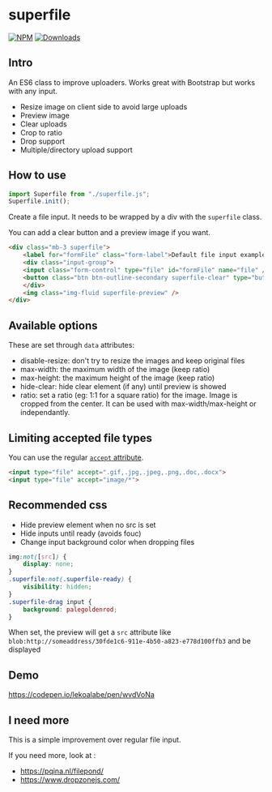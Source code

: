 # superfile

[![NPM](https://nodei.co/npm/superfile.png?mini=true)](https://nodei.co/npm/superfile/) 
[![Downloads](https://img.shields.io/npm/dt/superfile.svg)](https://www.npmjs.com/package/superfile)

## Intro

An ES6 class to improve uploaders. Works great with Bootstrap but works with any input.

- Resize image on client side to avoid large uploads
- Preview image
- Clear uploads
- Crop to ratio
- Drop support
- Multiple/directory upload support

## How to use

```js
import Superfile from "./superfile.js";
Superfile.init();
```

Create a file input. It needs to be wrapped by a div with the `superfile` class.

You can add a clear button and a preview image if you want.

```html
<div class="mb-3 superfile">
    <label for="formFile" class="form-label">Default file input example</label>
    <div class="input-group">
    <input class="form-control" type="file" id="formFile" name="file" />
    <button class="btn btn-outline-secondary superfile-clear" type="button">Clear</button>
    </div>
    <img class="img-fluid superfile-preview" />
</div>
```

## Available options

These are set through `data` attributes:

- disable-resize: don't try to resize the images and keep original files
- max-width: the maximum width of the image (keep ratio)
- max-height: the maximum height of the image (keep ratio)
- hide-clear: hide clear element (if any) until preview is showed
- ratio: set a ratio (eg: 1:1 for a square ratio) for the image. Image is cropped from the center. It can
be used with max-width/max-height or independantly.

## Limiting accepted file types

You can use the regular [`accept` attribute](https://developer.mozilla.org/en-US/docs/Web/HTML/Attributes/accept).

```html
<input type="file" accept=".gif,.jpg,.jpeg,.png,.doc,.docx">
<input type="file" accept="image/*">
```

## Recommended css

- Hide preview element when no src is set
- Hide inputs until ready (avoids fouc)
- Change input background color when dropping files

```css
img:not([src]) {
    display: none;
}
.superfile:not(.superfile-ready) {
    visibility: hidden;
}
.superfile-drag input {
    background: palegoldenrod;
}
```

When set, the preview will get a `src` attribute like `blob:http://someaddress/30fde1c6-911e-4b50-a823-e778d100ffb3`
and be displayed

## Demo

https://codepen.io/lekoalabe/pen/wvdVoNa

## I need more

This is a simple improvement over regular file input.

If you need more, look at :
- https://pqina.nl/filepond/
- https://www.dropzonejs.com/